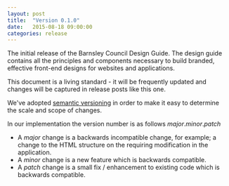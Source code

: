```yaml
---
layout: post
title:  "Version 0.1.0"
date:   2015-08-18 09:00:00
categories: release
---
```


The initial release of the Barnsley Council Design Guide. The design guide contains all the principles and components necessary to build branded, effective front-end designs for websites and applications.

This document is a living standard - it will be frequently updated and changes will be captured in release posts like this one.

We've adopted [semantic versioning](http://semver.org) in order to make it easy to determine the scale and scope of changes. 

In our implementation the version number is as follows *major*.*minor*.*patch*

- A *major* change is a backwards incompatible change, for example; a change to the HTML structure on the requiring modification in the application.
- A *minor* change is a new feature which is backwards compatible.
- A *patch* change is a small fix / enhancement to existing code which is backwards compatible.